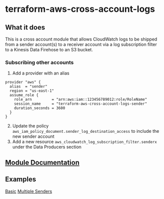 # terraform-aws-cross-account-logs

## What it does
This is a cross account module that allows CloudWatch logs to be shipped
from a sender account(s) to a receiver account via a log subscription filter
to a Kinesis Data Firehose to an S3 bucket.

### Subscribing other accounts  
1. Add a provider with an alias  
```hcl
provider "aws" {
  alias  = "sender"
  region = "us-east-1"
  assume_role {
    role_arn         = "arn:aws:iam::123456789012:role/RoleName"
    session_name     = "terraform-aws-cross-account-logs-sender"
    duration_seconds = 3600
  }
}
```
2. Update the policy `aws_iam_policy_document.sender_log_destination_access` to include the new
sender account  
3. Add a new resource `aws_cloudwatch_log_subscription_filter.senderx` under the Data Producers section

## [Module Documentation](MODULE.md)

## Examples 
[Basic](examples/basic/main.tf)
[Multiple Senders](examples/multi-senders/main.tf)

